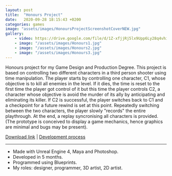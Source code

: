 ```yaml
---
layout: post
title:  "Honours Project"
date:   2020-09-28 18:15:43 +0200
categories: games
image: "assets/images/HonoursProjectScreenshotCoverNEW.jpg"
gallery: 
    - video: https://drive.google.com/file/d/1Z-xfjjRj5lx9Upp6Ly28q4vhiN4e0RZR/preview
    - image: "/assets/images/Honours1.jpg"
    - image: "/assets/images/Honours2.jpg"
    - image: "/assets/images/Honours3.jpg"
---
```


Honours project for my Game Design and Production Degree. This project is based on controlling two different characters in a third person shooter using time manipulation. The player starts by controlling one character, C1, whose objective is to kill all enemies in the level. If it dies, the time is reset to the first time the player got control of it but this time the player controls C2, a character whose objective is avoid the murder of its ally by anticipating and eliminating its killer. If C2 is successful, the player switches back to C1 and a checkpoint for a future rewind is set at this point. Repeatedly switching between the two characters, the player slowly "records" the entire playthrough. At the end, a replay syncronising all characters is provided.
(The prototype is conceived to display a game mechanics, hence graphics are minimal and bugs may be present).

[Download link](https://drive.google.com/open?id=17BO5ZDP-_ly-NHyFCzwilobFYQ_SFqw2) | 
[Development process](https://drive.google.com/open?id=1S0TPMUV3GOqJ-ycuRf-hgZWrctQDJ4h_)

----

- Made with Unreal Engine 4, Maya and Photoshop.
- Developed in 5 months.
- Programmed using Blueprints.
- My roles: designer, programmer, 3D artist, 2D artist.
